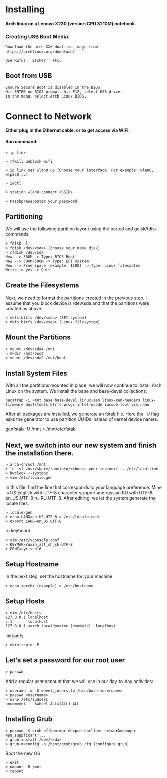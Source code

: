 Installing
=

#### Arch linux on a Lenovo X230 (version CPU 3210M) notebook.

### Creating USB Boot Media:
```
Download the arch-XXX-dual.iso image from https://archlinux.org/download/

Use Rufus | Etcher | etc.
```

## Boot from USB

    Ensure Secure Boot is disabled in the BIOS.
    Hit ENTER on BIOS prompt, hit F12, select USB drive.
    In the menu, select Arch Linux BIOS.

# Connect to Network

**Either plug in the Ethernet cable, or to get access via WiFi:**


#### Run command:
```
> ip link 

> rfkill unblock wifi

> ip link set wlan0 up (Choose your interface. For example: wlan0, wlp3s0...)

> iwctl

> station wlan0 connect <SSID>

> Passhprase:enter your password
 ```  
## Partitioning

We will use the following partition layout using the parted and gdisk/fdisk commands:
```
> fdisk -l
> fdisk /dev/<sda> (choose your name disk)
> cfdisk /dev/sda
New --> 300M -> Type: BIOS Boot
New --> 300M-500M -> Type: EFI system
New --> Free space (example: 118G) -> Type: Linux filesystem
Write -> yes -> Quit
```
## Create the Filesystems

Next, we need to format the partitions created in the previous step. I assume that you block device is /dev/sda and that the partitions were created as above.
```
> mkfs.btrfs /dev/<sda> (EFI system)
> mkfs.btrfs /dev/<sda> (Linux filesystem)
```
## Mount the Partitions
```
> mount /dev/sda4 /mnt
> mkdir /mnt/boot
> mount /dev/sda2 /mnt/boot
```

## Install System Files

With all the partitions mounted in place, we will now continue to install Arch Linux on the system. We install the base and base-devel collections:
```
pacstrap -i /mnt base base-devel linux-zen linux-zen-headers linux-firmware dosfstools btrfs-progs intel-ucode iucode-tool vim nano
```
After all packages are installed, we generate an fstab file. Here the -U flag asks the generator to use partition UUIDs instead of kernel device names.

genfstab -U /mnt > /mnt/etc/fstab

## Next, we switch into our new system and finish the installation there.
```
> arch-chroot /mnt 
> ln -sf /usr/share/zoneinfo/<choose your region>/... /etc/localtime
> hwclock --systohc
> vim /etc/locale.gen
```
In this file, find the line that corresponds to your language preference. Mine is US English with UTF-8 character support and russian RU with UTF-8, en_US.UTF-8 ru_RU.UTF-8. After editing, we let the system generate the locale files.
```
> locale-gen
> echo LANG=en_US.UTF-8 > /etc/locale.conf
> export LANG=en_US.UTF-8
```
ru keyboard
```
> vim /etc/vconsole.conf
> KEYMAP=ruwin_alt_sh_sh-UTF-8
> FONT=cyr-sun16
```
## Setup Hostname

In the next step, set the hostname for your machine.
```
> echo <arch> (example) > /etc/hostname
```
## Setup Hosts
```
> vim /etc/hosts
127.0.0.1 localhost
::1       localhost
127.0.0.1 <arch.localdomain> (example)  localhost
```
initramfs
```
> mkinitcpio -P
```
## Let’s set a password for our root user
```
> passwd
```
Add a regular user account that we will use in our day-to-day activities:
```
> useradd -m -G wheel,,users,lp /bin/bash <username>
> passwd <username>
> nano /etc/sudoers
uncomment -- %wheel ALL=(ALL) ALL
```

## Installing Grub
```
> pacman -S grub efibootmgr dhcpcd dhclient networkmanager wpa_supplicant ...
> grub-install /dev/<sda>
> grub-mkconfig -o /boot/grub/grub.cfg (configure grub)
```

Boot the new OS
```
> exit    
> umount -R /mnt
> reboot
```


